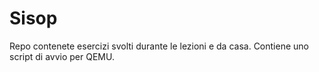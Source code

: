 # Sisop
Repo contenete esercizi svolti durante le lezioni e da casa.
Contiene uno script di avvio per QEMU. 
